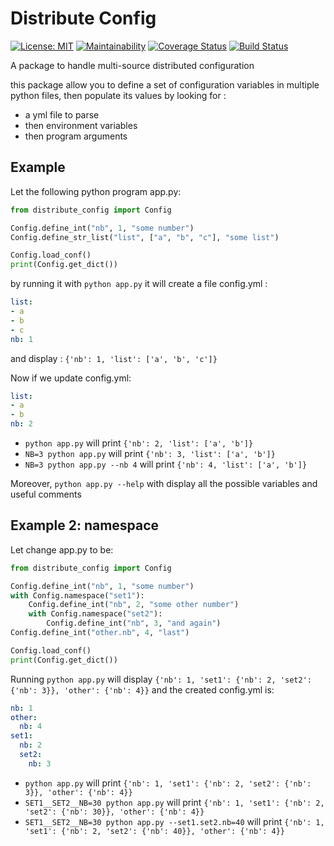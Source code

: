 # Distribute Config

[![License: MIT](https://img.shields.io/badge/License-MIT-green.svg)](https://opensource.org/licenses/MIT)
[![Maintainability](https://api.codeclimate.com/v1/badges/c95ee137fde197b24dc1/maintainability)](https://codeclimate.com/github/Net-Mist/distribute_config/maintainability)
[![Coverage Status](https://coveralls.io/repos/github/Net-Mist/distribute_config/badge.svg?branch=master)](https://coveralls.io/github/Net-Mist/distribute_config?branch=master)
[![Build Status](https://travis-ci.org/Net-Mist/distribute_config.svg?branch=master)](https://travis-ci.org/Net-Mist/distribute_config)

A package to handle multi-source distributed configuration

this package allow you to define a set of configuration variables in multiple python files, 
then populate its values by looking for :
  - a yml file to parse
  - then environment variables 
  - then program arguments 

## Example

Let the following python program app.py:
```python
from distribute_config import Config

Config.define_int("nb", 1, "some number")
Config.define_str_list("list", ["a", "b", "c"], "some list")

Config.load_conf()
print(Config.get_dict())
```

by running it with `python app.py` it will create a file config.yml :
```yml
list:
- a
- b
- c
nb: 1
```

and display : `{'nb': 1, 'list': ['a', 'b', 'c']}`

Now if we update config.yml:
```yml
list:
- a
- b
nb: 2
```
- `python app.py` will print `{'nb': 2, 'list': ['a', 'b']}`
- `NB=3 python app.py` will print `{'nb': 3, 'list': ['a', 'b']}`
- `NB=3 python app.py --nb 4` will print `{'nb': 4, 'list': ['a', 'b']}`

Moreover, `python app.py --help` with display all the possible variables and useful comments

## Example 2: namespace
Let change app.py to be:
```python
from distribute_config import Config

Config.define_int("nb", 1, "some number")
with Config.namespace("set1"):
    Config.define_int("nb", 2, "some other number")
    with Config.namespace("set2"):
        Config.define_int("nb", 3, "and again")
Config.define_int("other.nb", 4, "last")        

Config.load_conf()
print(Config.get_dict())
```
Running `python app.py` will display `{'nb': 1, 'set1': {'nb': 2, 'set2': {'nb': 3}}, 'other': {'nb': 4}}`
and the created config.yml is:
```yml
nb: 1
other:
  nb: 4
set1:
  nb: 2
  set2:
    nb: 3
```

- `python app.py` will print `{'nb': 1, 'set1': {'nb': 2, 'set2': {'nb': 3}}, 'other': {'nb': 4}}`
- `SET1__SET2__NB=30 python app.py` will print `{'nb': 1, 'set1': {'nb': 2, 'set2': {'nb': 30}}, 'other': {'nb': 4}}`
- `SET1__SET2__NB=30 python app.py --set1.set2.nb=40` will print `{'nb': 1, 'set1': {'nb': 2, 'set2': {'nb': 40}}, 'other': {'nb': 4}}`